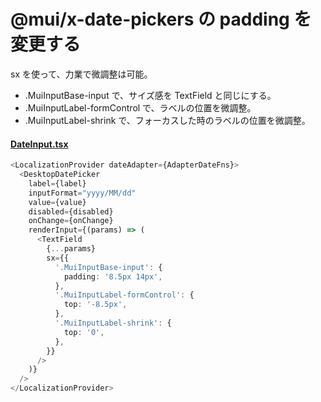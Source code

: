# @mui/x-date-pickers の padding を変更する

sx を使って、力業で微調整は可能。

- .MuiInputBase-input で、サイズ感を TextField と同じにする。
- .MuiInputLabel-formControl で、ラベルの位置を微調整。
- .MuiInputLabel-shrink で、フォーカスした時のラベルの位置を微調整。

#### [DateInput.tsx](https://github.com/boston-terrier-kirin/react/blob/main/99_misc/17_mui-ts/src/components/inputs/DateInput.tsx)

```typescript
<LocalizationProvider dateAdapter={AdapterDateFns}>
  <DesktopDatePicker
    label={label}
    inputFormat="yyyy/MM/dd"
    value={value}
    disabled={disabled}
    onChange={onChange}
    renderInput={(params) => (
      <TextField
        {...params}
        sx={{
          '.MuiInputBase-input': {
            padding: '8.5px 14px',
          },
          '.MuiInputLabel-formControl': {
            top: '-8.5px',
          },
          '.MuiInputLabel-shrink': {
            top: '0',
          },
        }}
      />
    )}
  />
</LocalizationProvider>
```
